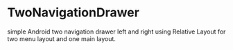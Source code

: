 # TwoNavigationDrawer
simple Android two navigation drawer left and right using Relative Layout for two menu layout and one main layout.

